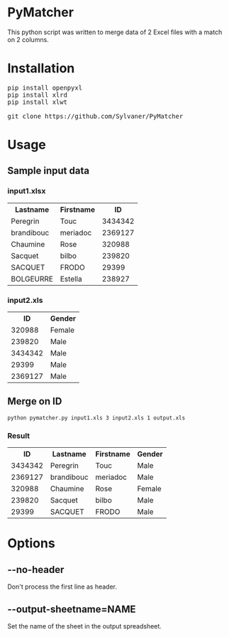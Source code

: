 # PyMatcherThis python script was written to merge data of 2 Excel files with a match on 2 columns.# Installation<pre>pip install openpyxlpip install xlrdpip install xlwtgit clone https://github.com/Sylvaner/PyMatcher</pre># Usage## Sample input data### input1.xlsx<table>  <tr>    <th>Lastname</th>    <th>Firstname</th>    <th>ID</th>  </tr>  <tr>    <td>Peregrin</td>    <td>Touc</td>    <td>3434342</td>  </tr>  <tr>    <td>brandibouc</td>    <td>meriadoc</td>    <td>2369127</td>  </tr>  <tr>    <td>Chaumine</td>    <td>Rose</td>    <td>320988</td>  </tr>  <tr>    <td>Sacquet</td>    <td>bilbo</td>    <td>239820</td>  </tr>  <tr>    <td>SACQUET</td>    <td>FRODO</td>    <td>29399</td>  </tr>  <tr>    <td>BOLGEURRE</td>    <td>Estella</td>    <td>238927</td>  </tr></table>### input2.xls<table>  <tr>    <th>ID</th>    <th>Gender</th>  </tr>  <tr>    <td>320988</td>    <td>Female</td>  </tr>  <tr>    <td>239820</td>    <td>Male</td>  </tr>  <tr>    <td>3434342</td>    <td>Male</td>  </tr>  <tr>    <td>29399</td>    <td>Male</td>  </tr>  <tr>    <td>2369127</td>    <td>Male</td>  </tr></table>## Merge on ID```python pymatcher.py input1.xls 3 input2.xls 1 output.xls```### Result<table>  <tr>    <th>ID</th>    <th>Lastname</th>    <th>Firstname</th>    <th>Gender</th>  </tr>  <tr>    <td>3434342</td>    <td>Peregrin</td>    <td>Touc</td>    <td>Male</td>  </tr>  <tr>    <td>2369127</td>    <td>brandibouc</td>    <td>meriadoc</td>    <td>Male</td>  </tr>  <tr>    <td>320988</td>    <td>Chaumine</td>    <td>Rose</td>    <td>Female</td>  </tr>  <tr>    <td>239820</td>    <td>Sacquet</td>    <td>bilbo</td>    <td>Male</td>  </tr>  <tr>    <td>29399</td>    <td>SACQUET</td>    <td>FRODO</td>    <td>Male</td>  </tr></table># Options## --no-headerDon't process the first line as header.## --output-sheetname=NAMESet the name of the sheet in the output spreadsheet.